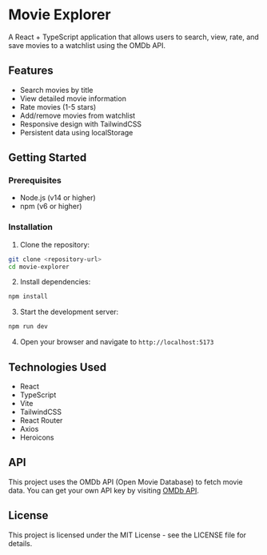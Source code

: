 # Movie Explorer

A React + TypeScript application that allows users to search, view, rate, and save movies to a watchlist using the OMDb API.

## Features

- Search movies by title
- View detailed movie information
- Rate movies (1-5 stars)
- Add/remove movies from watchlist
- Responsive design with TailwindCSS
- Persistent data using localStorage

## Getting Started

### Prerequisites

- Node.js (v14 or higher)
- npm (v6 or higher)

### Installation

1. Clone the repository:
```bash
git clone <repository-url>
cd movie-explorer
```

2. Install dependencies:
```bash
npm install
```

3. Start the development server:
```bash
npm run dev
```

4. Open your browser and navigate to `http://localhost:5173`

## Technologies Used

- React
- TypeScript
- Vite
- TailwindCSS
- React Router
- Axios
- Heroicons

## API

This project uses the OMDb API (Open Movie Database) to fetch movie data. You can get your own API key by visiting [OMDb API](http://www.omdbapi.com/apikey.aspx).

## License

This project is licensed under the MIT License - see the LICENSE file for details.
